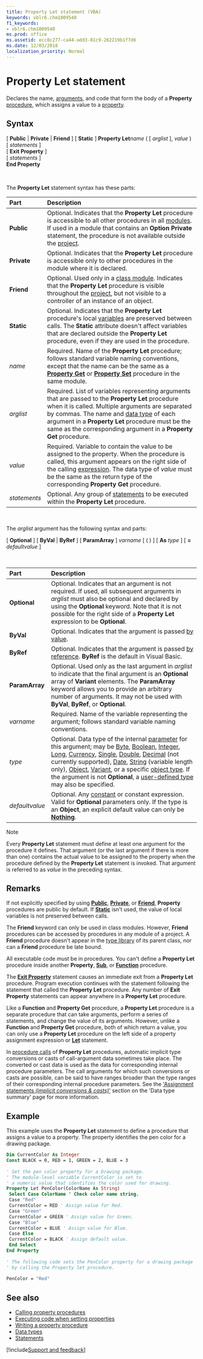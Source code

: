 ```yaml
---
title: Property Let statement (VBA)
keywords: vblr6.chm1009540
f1_keywords:
- vblr6.chm1009540
ms.prod: office
ms.assetid: ecc8c277-ca44-add3-81c9-262219b1f7d6
ms.date: 12/03/2018
localization_priority: Normal
---
```



# Property Let statement

Declares the name, [arguments](../../Glossary/vbe-glossary.md#argument), and code that form the body of a **Property** [procedure](../../Glossary/vbe-glossary.md#procedure), which assigns a value to a [property](../../Glossary/vbe-glossary.md#property).

## Syntax

[ **Public** | **Private** | **Friend** ] [ **Static** ] **Property Let**_name_ ( [ _arglist_ ], _value_ ) <br/>
[ _statements_ ] <br/>
[ **Exit Property** ] <br/>
[ _statements_ ] <br/>
**End Property**

<br/>

The **Property Let** statement syntax has these parts:

|Part|Description|
|:-----|:-----|
|**Public**|Optional. Indicates that the **Property Let** procedure is accessible to all other procedures in all [modules](../../Glossary/vbe-glossary.md#module). If used in a module that contains an **Option Private** statement, the procedure is not available outside the [project](../../Glossary/vbe-glossary.md#project).|
|**Private**|Optional. Indicates that the **Property Let** procedure is accessible only to other procedures in the module where it is declared.|
|**Friend**|Optional. Used only in a [class module](../../Glossary/vbe-glossary.md#class-module). Indicates that the **Property Let** procedure is visible throughout the [project](../../Glossary/vbe-glossary.md#project), but not visible to a controller of an instance of an object.|
|**Static**|Optional. Indicates that the **Property Let** procedure's local [variables](../../Glossary/vbe-glossary.md#variable) are preserved between calls. The **Static** attribute doesn't affect variables that are declared outside the **Property Let** procedure, even if they are used in the procedure.|
| _name_|Required. Name of the **Property Let** procedure; follows standard variable naming conventions, except that the name can be the same as a **[Property Get](property-get-statement.md)** or **[Property Set](property-set-statement.md)** procedure in the same module.|
| _arglist_|Required. List of variables representing arguments that are passed to the **Property Let** procedure when it is called. Multiple arguments are separated by commas. The name and [data type](../../Glossary/vbe-glossary.md#data-type) of each argument in a **Property Let** procedure must be the same as the corresponding argument in a **Property Get** procedure.|
| _value_|Required. Variable to contain the value to be assigned to the property. When the procedure is called, this argument appears on the right side of the calling [expression](../../Glossary/vbe-glossary.md#expression). The data type of _value_ must be the same as the return type of the corresponding **Property Get** procedure.|
| _statements_|Optional. Any group of [statements](../../Glossary/vbe-glossary.md#statement) to be executed within the **Property Let** procedure.|

<br/>

The _arglist_ argument has the following syntax and parts:

[ **Optional** ] [ **ByVal** | **ByRef** ] [ **ParamArray** ] _varname_ [ ( ) ] [ **As** _type_ ] [ **=** _defaultvalue_ ]

<br/>

|Part|Description|
|:-----|:-----|
|**Optional**|Optional. Indicates that an argument is not required. If used, all subsequent arguments in _arglist_ must also be optional and declared by using the **Optional** keyword. Note that it is not possible for the right side of a **Property Let** expression to be **Optional**.|
|**ByVal**|Optional. Indicates that the argument is passed [by value](../../Glossary/vbe-glossary.md#by-value).|
|**ByRef**|Optional. Indicates that the argument is passed [by reference](../../Glossary/vbe-glossary.md#by-reference). **ByRef** is the default in Visual Basic.|
|**ParamArray**|Optional. Used only as the last argument in _arglist_ to indicate that the final argument is an **Optional** array of **Variant** elements. The **ParamArray** keyword allows you to provide an arbitrary number of arguments. It may not be used with **ByVal**, **ByRef**, or **Optional**.|
| _varname_|Required. Name of the variable representing the argument; follows standard variable naming conventions.|
| _type_|Optional. Data type of the internal [parameter](../../glossary/vbe-glossary.md#parameter) for this argument; may be [Byte](../../Glossary/vbe-glossary.md#byte-data-type), [Boolean](../../Glossary/vbe-glossary.md#boolean-data-type), [Integer](../../Glossary/vbe-glossary.md#integer-data-type), [Long](../../Glossary/vbe-glossary.md#long-data-type), [Currency](../../Glossary/vbe-glossary.md#currency-data-type), [Single](../../Glossary/vbe-glossary.md#single-data-type), [Double](../../Glossary/vbe-glossary.md#double-data-type), [Decimal](../../Glossary/vbe-glossary.md#decimal-data-type) (not currently supported), [Date](../../Glossary/vbe-glossary.md#date-data-type), [String](../../Glossary/vbe-glossary.md#string-data-type) (variable length only), [Object](../../Glossary/vbe-glossary.md#object), [Variant](../../Glossary/vbe-glossary.md#variant-data-type), or a specific [object type](../../Glossary/vbe-glossary.md#object-type). If the argument is not **Optional**, a [user-defined type](../../Glossary/vbe-glossary.md#user-defined-type) may also be specified.|
| _defaultvalue_|Optional. Any [constant](../../Glossary/vbe-glossary.md#constant) or constant expression. Valid for **Optional** parameters only. If the type is an **Object**, an explicit default value can only be **[Nothing](nothing-keyword.md)**.|

> [!NOTE] 
> Every **Property Let** statement must define at least one argument for the procedure it defines. That argument (or the last argument if there is more than one) contains the actual value to be assigned to the property when the procedure defined by the **Property Let** statement is invoked. That argument is referred to as _value_ in the preceding syntax.

## Remarks

If not explicitly specified by using **[Public](public-statement.md)**, **[Private](private-statement.md)**, or **[Friend](friend-keyword.md)**, **Property** procedures are public by default. If **[Static](static-statement.md)** isn't used, the value of local variables is not preserved between calls. 

The **Friend** keyword can only be used in class modules. However, **Friend** procedures can be accessed by procedures in any module of a project. A **Friend** procedure doesn't appear in the [type library](../../Glossary/vbe-glossary.md#type-library) of its parent class, nor can a **Friend** procedure be late bound.

All executable code must be in procedures. You can't define a **Property Let** procedure inside another **Property**, **[Sub](sub-statement.md)**, or **[Function](function-statement.md)** procedure.

The **[Exit Property](exit-statement.md)** statement causes an immediate exit from a **Property Let** procedure. Program execution continues with the statement following the statement that called the **Property Let** procedure. Any number of **Exit Property** statements can appear anywhere in a **Property Let** procedure.

Like a **Function** and **Property Get** procedure, a **Property Let** procedure is a separate procedure that can take arguments, perform a series of statements, and change the value of its arguments. However, unlike a **Function** and **Property Get** procedure, both of which return a value, you can only use a **Property Let** procedure on the left side of a property assignment expression or **[Let](let-statement.md)** statement.

In [procedure calls](../../glossary/vbe-glossary.md#procedure-call) of **Property Let** procedures, automatic implicit type conversions or casts of call-argument data sometimes take place. The converted or cast data is used as the data for corresponding internal procedure parameters. The call arguments for which such conversions or casts are possible, can be said to have ranges broader than the type ranges of their corresponding internal procedure parameters. See the ['Assignment statements _(implicit conversions & casts)_'](data-type-summary.md#assignment-statements-implicit-conversions--casts) section on the 'Data type summary' page for more information.

## Example

This example uses the **Property Let** statement to define a procedure that assigns a value to a property. The property identifies the pen color for a drawing package.


```vb
Dim CurrentColor As Integer 
Const BLACK = 0, RED = 1, GREEN = 2, BLUE = 3 
 
' Set the pen color property for a Drawing package. 
' The module-level variable CurrentColor is set to 
' a numeric value that identifies the color used for drawing. 
Property Let PenColor(ColorName As String) 
 Select Case ColorName ' Check color name string. 
 Case "Red" 
 CurrentColor = RED ' Assign value for Red. 
 Case "Green" 
 CurrentColor = GREEN ' Assign value for Green. 
 Case "Blue" 
 CurrentColor = BLUE ' Assign value for Blue. 
 Case Else 
 CurrentColor = BLACK ' Assign default value. 
 End Select 
End Property 
 
' The following code sets the PenColor property for a drawing package 
' by calling the Property let procedure. 
 
PenColor = "Red" 

```

## See also

- [Calling property procedures](../../concepts/getting-started/calling-property-procedures.md)
- [Executing code when setting properties](../../concepts/getting-started/executing-code-when-setting-properties.md)
- [Writing a property procedure](../../concepts/getting-started/writing-a-property-procedure.md)
- [Data types](data-type-summary.md)
- [Statements](../statements.md)

[!include[Support and feedback](~/includes/feedback-boilerplate.md)]
